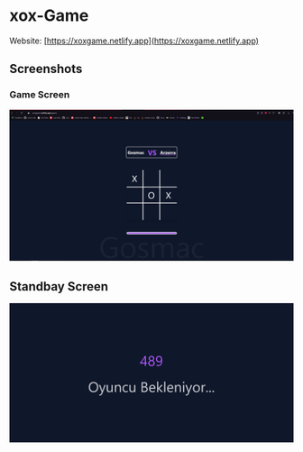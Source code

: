 # xox-Game

Website: [https://xoxgame.netlify.app](https://xoxgame.netlify.app)

## Screenshots


### Game Screen
![ss](https://raw.githubusercontent.com/Gosmacx/xox-Game/main/screenshots/tailwind-xoxgame.png)

## Standbay Screen
![ss](https://raw.githubusercontent.com/Gosmacx/xox-Game/main/screenshots/wait-screen.png)

